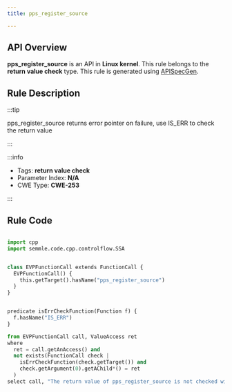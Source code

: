 ```yaml
---
title: pps_register_source

---
```



## API Overview
**pps_register_source** is an API in **Linux kernel**. This rule belongs to the **return value check** type. This rule is generated using [APISpecGen](../../tools/APISpecGen).
## Rule Description

:::tip

pps_register_source returns error pointer on failure, use IS_ERR to check the return value

:::

:::info

- Tags: **return value check**
- Parameter Index: **N/A**
- CWE Type: **CWE-253**

:::

## Rule Code
```python

import cpp
import semmle.code.cpp.controlflow.SSA


class EVPFunctionCall extends FunctionCall {
  EVPFunctionCall() {
    this.getTarget().hasName("pps_register_source")
  }
}


predicate isErrCheckFunction(Function f) {
  f.hasName("IS_ERR") 
}

from EVPFunctionCall call, ValueAccess ret
where
  ret = call.getAnAccess() and
  not exists(FunctionCall check |
    isErrCheckFunction(check.getTarget()) and
    check.getArgument(0).getAChild*() = ret
  )
select call, "The return value of pps_register_source is not checked with IS_ERR."
    
```